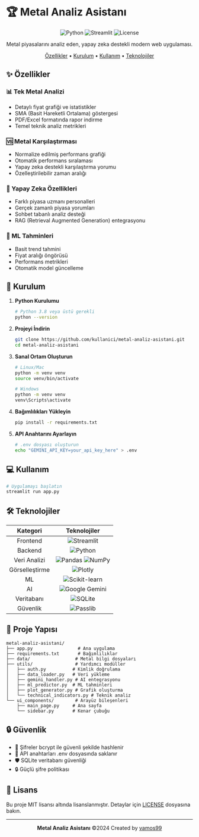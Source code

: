 # 🏆 Metal Analiz Asistanı

<div align="center">

![Python](https://img.shields.io/badge/python-3.8+-blue.svg)
![Streamlit](https://img.shields.io/badge/streamlit-1.31.0-red.svg)
![License](https://img.shields.io/badge/license-MIT-green.svg)

Metal piyasalarını analiz eden, yapay zeka destekli modern web uygulaması.

[Özellikler](#özellikler) • [Kurulum](#kurulum) • [Kullanım](#kullanım) • [Teknolojiler](#teknolojiler)

</div>

## ✨ Özellikler

### 📊 Tek Metal Analizi
- Detaylı fiyat grafiği ve istatistikler
- SMA (Basit Hareketli Ortalama) göstergesi
- PDF/Excel formatında rapor indirme
- Temel teknik analiz metrikleri

### 🆚 Metal Karşılaştırması
- Normalize edilmiş performans grafiği
- Otomatik performans sıralaması
- Yapay zeka destekli karşılaştırma yorumu
- Özelleştirilebilir zaman aralığı

### 🤖 Yapay Zeka Özellikleri
- Farklı piyasa uzmanı personalleri
- Gerçek zamanlı piyasa yorumları
- Sohbet tabanlı analiz desteği
- RAG (Retrieval Augmented Generation) entegrasyonu

### 🔮 ML Tahminleri
- Basit trend tahmini
- Fiyat aralığı öngörüsü
- Performans metrikleri
- Otomatik model güncelleme

## 🚀 Kurulum

1. **Python Kurulumu**
   ```bash
   # Python 3.8 veya üstü gerekli
   python --version
   ```

2. **Projeyi İndirin**
   ```bash
   git clone https://github.com/kullanici/metal-analiz-asistani.git
   cd metal-analiz-asistani
   ```

3. **Sanal Ortam Oluşturun**
   ```bash
   # Linux/Mac
   python -m venv venv
   source venv/bin/activate

   # Windows
   python -m venv venv
   venv\Scripts\activate
   ```

4. **Bağımlılıkları Yükleyin**
   ```bash
   pip install -r requirements.txt
   ```

5. **API Anahtarını Ayarlayın**
   ```bash
   # .env dosyası oluşturun
   echo "GEMINI_API_KEY=your_api_key_here" > .env
   ```

## 💻 Kullanım

```bash
# Uygulamayı başlatın
streamlit run app.py
```

## 🛠️ Teknolojiler

<div align="center">

| Kategori | Teknolojiler |
|:--------:|:------------:|
| Frontend | ![Streamlit](https://img.shields.io/badge/Streamlit-FF4B4B?style=flat&logo=streamlit&logoColor=white) |
| Backend | ![Python](https://img.shields.io/badge/Python-3776AB?style=flat&logo=python&logoColor=white) |
| Veri Analizi | ![Pandas](https://img.shields.io/badge/Pandas-150458?style=flat&logo=pandas&logoColor=white) ![NumPy](https://img.shields.io/badge/NumPy-013243?style=flat&logo=numpy&logoColor=white) |
| Görselleştirme | ![Plotly](https://img.shields.io/badge/Plotly-3F4F75?style=flat&logo=plotly&logoColor=white) |
| ML | ![Scikit-learn](https://img.shields.io/badge/Scikit--learn-F7931E?style=flat&logo=scikit-learn&logoColor=white) |
| AI | ![Google Gemini](https://img.shields.io/badge/Google_Gemini-4285F4?style=flat&logo=google&logoColor=white) |
| Veritabanı | ![SQLite](https://img.shields.io/badge/SQLite-003B57?style=flat&logo=sqlite&logoColor=white) |
| Güvenlik | ![Passlib](https://img.shields.io/badge/Passlib-000000?style=flat&logo=passlib&logoColor=white) |

</div>

## 📁 Proje Yapısı

```
metal-analiz-asistani/
├── app.py                 # Ana uygulama
├── requirements.txt       # Bağımlılıklar
├── data/                 # Metal bilgi dosyaları
├── utils/                # Yardımcı modüller
│   ├── auth.py          # Kimlik doğrulama
│   ├── data_loader.py   # Veri yükleme
│   ├── gemini_handler.py # AI entegrasyonu
│   ├── ml_predictor.py  # ML tahminleri
│   ├── plot_generator.py # Grafik oluşturma
│   └── technical_indicators.py # Teknik analiz
└── ui_components/        # Arayüz bileşenleri
    ├── main_page.py     # Ana sayfa
    └── sidebar.py       # Kenar çubuğu
```

## 🔒 Güvenlik

- 🔐 Şifreler bcrypt ile güvenli şekilde hashlenir
- 🔑 API anahtarları .env dosyasında saklanır
- 🛡️ SQLite veritabanı güvenliği
- 🔒 Güçlü şifre politikası

## 📝 Lisans

Bu proje MIT lisansı altında lisanslanmıştır. Detaylar için [LICENSE](LICENSE) dosyasına bakın.

---

<div align="center">

**Metal Analiz Asistanı** ©2024 Created by [vamos99](https://github.com/vamos99)

</div> 